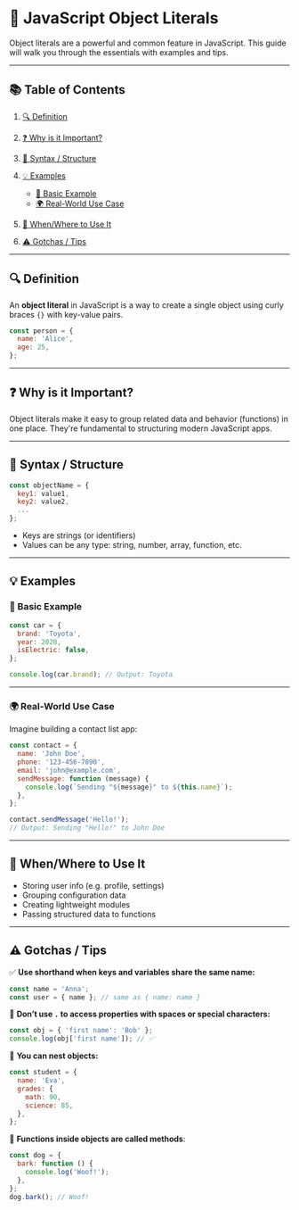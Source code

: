 # 🧠 JavaScript Object Literals

Object literals are a powerful and common feature in JavaScript. This guide will
walk you through the essentials with examples and tips.

---

## 📚 Table of Contents

1. [🔍 Definition](#definition)
2. [❓ Why is it Important?](#why-is-it-important)
3. [🧱 Syntax / Structure](#syntax--structure)
4. [💡 Examples](#examples)

   - [📎 Basic Example](#basic-example)
   - [🌍 Real-World Use Case](#real-world-use-case)

5. [📌 When/Where to Use It](#whenwhere-to-use-it)
6. [⚠️ Gotchas / Tips](#gotchas--tips)

---

## 🔍 Definition

An **object literal** in JavaScript is a way to create a single object using
curly braces `{}` with key-value pairs.

```js
const person = {
  name: 'Alice',
  age: 25,
};
```

---

## ❓ Why is it Important?

Object literals make it easy to group related data and behavior (functions) in
one place. They're fundamental to structuring modern JavaScript apps.

---

## 🧱 Syntax / Structure

```js
const objectName = {
  key1: value1,
  key2: value2,
  ...
};
```

- Keys are strings (or identifiers)
- Values can be any type: string, number, array, function, etc.

---

## 💡 Examples

### 📎 Basic Example

```js
const car = {
  brand: 'Toyota',
  year: 2020,
  isElectric: false,
};

console.log(car.brand); // Output: Toyota
```

---

### 🌍 Real-World Use Case

Imagine building a contact list app:

```js
const contact = {
  name: 'John Doe',
  phone: '123-456-7890',
  email: 'john@example.com',
  sendMessage: function (message) {
    console.log(`Sending "${message}" to ${this.name}`);
  },
};

contact.sendMessage('Hello!');
// Output: Sending "Hello!" to John Doe
```

---

## 📌 When/Where to Use It

- Storing user info (e.g. profile, settings)
- Grouping configuration data
- Creating lightweight modules
- Passing structured data to functions

---

## ⚠️ Gotchas / Tips

✅ **Use shorthand when keys and variables share the same name:**

```js
const name = 'Anna';
const user = { name }; // same as { name: name }
```

🚫 **Don’t use `.` to access properties with spaces or special characters:**

```js
const obj = { 'first name': 'Bob' };
console.log(obj['first name']); // ✅
```

🔁 **You can nest objects:**

```js
const student = {
  name: 'Eva',
  grades: {
    math: 90,
    science: 85,
  },
};
```

🧠 **Functions inside objects are called methods**:

```js
const dog = {
  bark: function () {
    console.log('Woof!');
  },
};
dog.bark(); // Woof!
```
